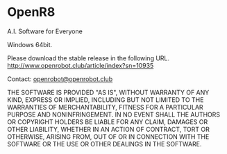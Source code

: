# OpenR8    
A.I. Software for Everyone    
    
Windows 64bit.
    
Please download the stable release in the following URL. http://www.openrobot.club/article/index?sn=10935       

Contact: openrobot@openrobot.club     

THE SOFTWARE IS PROVIDED "AS IS", WITHOUT WARRANTY OF ANY KIND, EXPRESS OR IMPLIED, INCLUDING BUT NOT LIMITED TO THE WARRANTIES OF MERCHANTABILITY, FITNESS FOR A PARTICULAR PURPOSE AND NONINFRINGEMENT. IN NO EVENT SHALL THE AUTHORS OR COPYRIGHT HOLDERS BE LIABLE FOR ANY CLAIM, DAMAGES OR OTHER LIABILITY, WHETHER IN AN ACTION OF CONTRACT, TORT OR OTHERWISE, ARISING FROM, OUT OF OR IN CONNECTION WITH THE SOFTWARE OR THE USE OR OTHER DEALINGS IN THE SOFTWARE.
